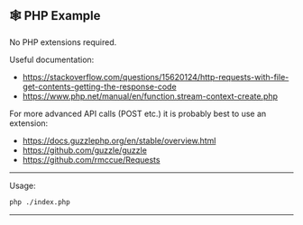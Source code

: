 ## 🕸 PHP Example

No PHP extensions required.

Useful documentation: 
- https://stackoverflow.com/questions/15620124/http-requests-with-file-get-contents-getting-the-response-code
- https://www.php.net/manual/en/function.stream-context-create.php

For more advanced API calls (POST etc.) it is probably best to use an extension:
- https://docs.guzzlephp.org/en/stable/overview.html
- https://github.com/guzzle/guzzle
- https://github.com/rmccue/Requests

---

Usage:

```bash
php ./index.php
```

---
